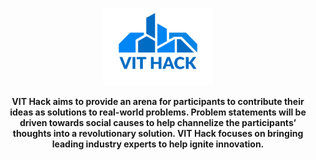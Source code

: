 <p align = "center"><img src = "Assets/banner.png" width = "35%" height = "35%"></p>
<p align = "center"><b> VIT Hack aims to provide an arena for participants to contribute their ideas as solutions to real-world problems. Problem statements will be driven towards social causes to help channelize the participants’ thoughts into a revolutionary solution. VIT Hack focuses on bringing leading industry experts to help ignite innovation.</b></p>


